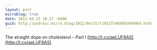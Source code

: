 ```yaml
---
layout: post
microblog: true
date: 2012-04-25 18:17 -0400
guid: http://padraic.micro.blog/2012/04/25/t195275488091049984.html
---
```

The straight dope on cholesterol – Part I [http://t.co/aeLUF8AS](http://t.co/aeLUF8AS)
